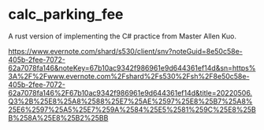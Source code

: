 # calc_parking_fee
A rust version of implementing the C# practice from Master Allen Kuo.

https://www.evernote.com/shard/s530/client/snv?noteGuid=8e50c58e-405b-2fee-7072-62a7078fa146&noteKey=67b10ac9342f986961e9d644361ef14d&sn=https%3A%2F%2Fwww.evernote.com%2Fshard%2Fs530%2Fsh%2F8e50c58e-405b-2fee-7072-62a7078fa146%2F67b10ac9342f986961e9d644361ef14d&title=20220506.Q3%2B%25E8%25A8%2588%25E7%25AE%2597%25E8%25B7%25A8%25E6%2597%25A5%25E7%259A%2584%25E5%2581%259C%25E8%25BB%258A%25E8%25B2%25BB
